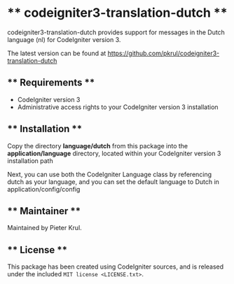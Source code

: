 ** codeigniter3-translation-dutch **
====================================

codeigniter3-translation-dutch provides support for messages in the Dutch
language (nl) for CodeIgniter version 3.

The latest version can be found at 
https://github.com/pkrul/codeigniter3-translation-dutch

** Requirements **
------------------

- CodeIgniter version 3
- Administrative access rights to your CodeIgniter version 3 installation

** Installation **
------------------

Copy the directory **language/dutch** from this package into the 
**application/language** directory, located within your CodeIgniter version 3 installation path

Next, you can use both the CodeIgniter Language class by referencing dutch
as your language, and you can set the default language to Dutch in
application/config/config

** Maintainer **
----------------

Maintained by Pieter Krul.

** License **
-------------

This package has been created using CodeIgniter sources, and is released
under the included `MIT license <LICENSE.txt>`.



